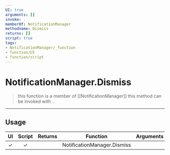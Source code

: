 ```yaml
---
UI: true
arguments: []
invoke: .
memberOf: NotificationManager
methodname: Dismiss
returns: []
script: true
tags:
- NotificationManager/_function
- function/UI
- function/script
---
```

# NotificationManager.Dismiss
> this function is a member of [[NotificationManager]]
> this method can be invoked with `.`
-----
## Usage
|  UI | Script | Returns | Function | Arguments |
|:---:|:------:|-------:|:--------:|:---------|
|✓|✓||NotificationManager.Dismiss||

